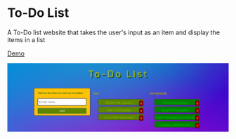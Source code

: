 # To-Do List
A To-Do list website that takes the user's input as an item and display the items in a list

[Demo](https://rayanalkhelaiwi.github.io/TodoList/)

![To-Do List](https://github.com/RayanAlkhelaiwi/TodoList/blob/master/img/todo_readme.png)
